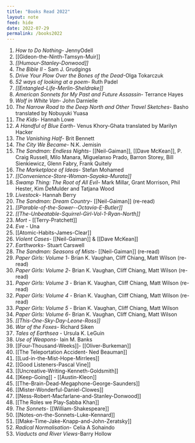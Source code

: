 ```yaml
---
title: "Books Read 2022"
layout: note
feed: hide
date: 2022-07-29
permalink: /books2022
---
```


1. *How to Do Nothing*- JennyOdell
2.  [[Gideon-the-Ninth-Tamsyn-Muir]] 
3.  *[[Humour-Stanley-Donwood]]*
4.  *The Bible II* - Sam J. Grudgings
5.  *Drive Your Plow Over the Bones of the Dead*-Olga Tokarczuk
6.  *52 ways of looking at a poem*- Ruth Padel
7.  *[[Entangled-Life-Merlin-Sheldrake]]*
8.  *American Sonnets for My Past and Future Assassin*- Terrance Hayes
9.  *Wolf in White Van*- John Darnielle
10. *The Narrow Road to the Deep North and Other Travel Sketches*- Basho translated by Nobuyuki Yuasa
11. *The Kids*- Hannah Lowe
12. *A Handful of Blue Earth*- Venus Khory-Ghata translated by Marilyn Hacker
13. *The Vanishing Half*- Brit Bennett
14. *The City We Became*- N.K. Jemisin
15. *The Sandman: Endless Nights*- [[Neil-Gaiman]], [[Dave McKean]], P. Craig Russell, Milo Manara, Miguelanxo Prado, Barron Storey, Bill Sienkiewicz, Glenn Fabry, Frank Quitely
16. *The Marketplace of Ideas*- Stefan Mohamed
17. *[[Convenience-Store-Woman-Sayaka-Murata]]*
18. *Swamp Thing: The Root of All Evil*- Mark Millar, Grant Morrison, Phil Hester, Kim DeMulder and Tatjana Wood
19. *Livestock*- Hannah Berry
20. *The Sandman: Dream Country*- [[Neil-Gaiman]] (re-read)
21. *[[Parable-of-the-Sower--Octavia-E-Butler]]*
22. *[[The-Unbeatable-Squirrel-Girl-Vol-1-Ryan-North]]*
23. *Mort* - [[Terry-Pratchett]]
24. *Eve* - Una
25.  [[Atomic-Habits-James-Clear]]
26. *Violent Cases*- [[Neil-Gaiman]] & [[Dave McKean]]
27. *Earthworks*- Stuart Carswell
28. *The Sandman: Seasons of Mists*- [[Neil-Gaiman]] (re-read) 
29. *Paper Girls: Volume 1*- Brian K. Vaughan, Cliff Chiang, Matt Wilson (re-read) 
30. *Paper Girls: Volume 2*- Brian K. Vaughan, Cliff Chiang, Matt Wilson (re-read) 
31. *Paper Girls: Volume 3* - Brian K. Vaughan, Cliff Chiang, Matt Wilson (re-read) 
32. *Paper Girls: Volume 4* - Brian K. Vaughan, Cliff Chiang, Matt Wilson (re-read) 
33. *Paper Girls: Volume 5* - Brian K. Vaughan, Cliff Chiang, Matt Wilson 
34. *Paper Girls: Volume 6*- Brian K. Vaughan, Cliff Chiang, Matt Wilson
35. *[[This-One-Sky-Day-Leone-Ross]]*
36. *War of the Foxes*- Richard Siken
37. *Tales of Earthsea* - Ursula K. LeGuin
38. *Use of Weapons*- Iain M. Banks
39. [[Four-Thousand-Weeks]]- [[Oliver-Burkeman]]
40. [[The Teleportation Accident- Ned Beauman]]
41. [[Lud-in-the-Mist-Hope-Mirrlees]]
42. [[Good Listeners-Pascal Vine]]
43. [[Uncreative-Writing-Kenneth-Goldsmith]]
44. [[Keep-Going]] - [[Austin-Kleon]]
45. [[The-Brain-Dead-Megaphone-George-Saunders]]
46. [[Mister-Wonderful-Daniel-Clowes]]
47. [[Ness-Robert-Macfarlane-and-Stanley-Donwood]]
48. [[The Roles we Play-Sabba Khan]]
49. *The Sonnets*- [[William-Shakespeare]]
50. [[Notes-on-the-Sonnets-Luke-Kennard]]
51. [[Make-Time-Jake-Knapp-and-John-Zeratsky]]
52. *Radical Normalisation*- Celia A Sohaindo
53. *Viaducts and River Views*-Barry Hollow

